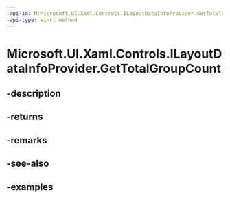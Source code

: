 ```yaml
---
-api-id: M:Microsoft.UI.Xaml.Controls.ILayoutDataInfoProvider.GetTotalGroupCount
-api-type: winrt method
---
```


# Microsoft.UI.Xaml.Controls.ILayoutDataInfoProvider.GetTotalGroupCount

<!--
public int GetTotalGroupCount ();
-->


## -description

## -returns

## -remarks

## -see-also

## -examples



